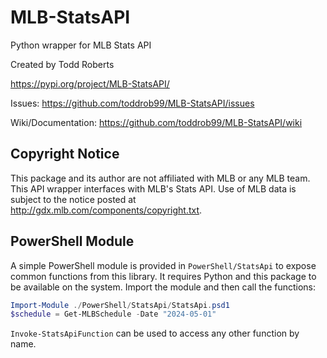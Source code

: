 # MLB-StatsAPI

Python wrapper for MLB Stats API

Created by Todd Roberts

https://pypi.org/project/MLB-StatsAPI/

Issues: https://github.com/toddrob99/MLB-StatsAPI/issues

Wiki/Documentation: https://github.com/toddrob99/MLB-StatsAPI/wiki

## Copyright Notice

This package and its author are not affiliated with MLB or any MLB team. This API wrapper interfaces with MLB's Stats API. Use of MLB data is subject to the notice posted at http://gdx.mlb.com/components/copyright.txt.

## PowerShell Module

A simple PowerShell module is provided in `PowerShell/StatsApi` to expose
common functions from this library. It requires Python and this package to be
available on the system. Import the module and then call the functions:


```powershell
Import-Module ./PowerShell/StatsApi/StatsApi.psd1
$schedule = Get-MLBSchedule -Date "2024-05-01"
```

`Invoke-StatsApiFunction` can be used to access any other function by name.

